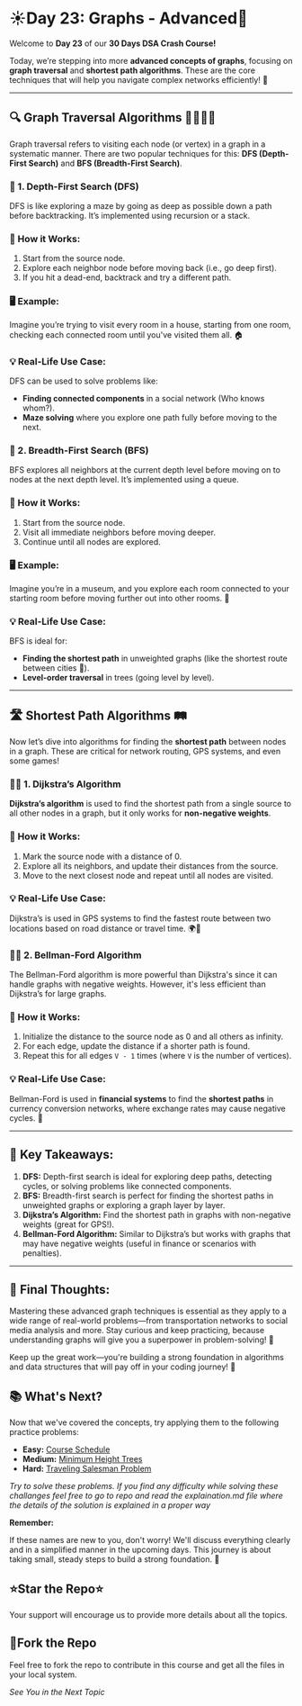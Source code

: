 # ☀️Day 23: Graphs - Advanced🌟

Welcome to **Day 23** of our **30 Days DSA Crash Course!** 

Today, we’re stepping into more **advanced concepts of graphs**, focusing on **graph traversal** and **shortest path algorithms**. These are the core techniques that will help you navigate complex networks efficiently! 🚀


<hr>

## 🔍 Graph Traversal Algorithms 🚶‍♂️🚶‍♀️

Graph traversal refers to visiting each node (or vertex) in a graph in a systematic manner. There are two popular techniques for this: **DFS (Depth-First Search)** and **BFS (Breadth-First Search)**.

### 🌳 1. Depth-First Search (DFS)
DFS is like exploring a maze by going as deep as possible down a path before backtracking. It’s implemented using recursion or a stack.

### 🔧 How it Works:
1. Start from the source node.
2. Explore each neighbor node before moving back (i.e., go deep first).
3. If you hit a dead-end, backtrack and try a different path.

### 🖥️ Example:
Imagine you’re trying to visit every room in a house, starting from one room, checking each connected room until you've visited them all. 🏠


### 💡 Real-Life Use Case:

DFS can be used to solve problems like:

- **Finding connected components** in a social network (Who knows whom?).
- **Maze solving** where you explore one path fully before moving to the next.


### 🌉 2. Breadth-First Search (BFS)

BFS explores all neighbors at the current depth level before moving on to nodes at the next depth level. It’s implemented using a queue.

### 🔧 How it Works:

1. Start from the source node.
2. Visit all immediate neighbors before moving deeper.
3. Continue until all nodes are explored.

### 🖥️ Example:

Imagine you’re in a museum, and you explore each room connected to your starting room before moving further out into other rooms. 🎨

### 💡 Real-Life Use Case:
BFS is ideal for:

- **Finding the shortest path** in unweighted graphs (like the shortest route between cities 🚗).
- **Level-order traversal** in trees (going level by level).

<hr>


## 🛣️ Shortest Path Algorithms 🛤️

Now let’s dive into algorithms for finding the **shortest path** between nodes in a graph. These are critical for network routing, GPS systems, and even some games!

### 🚴‍♂️ 1. Dijkstra’s Algorithm

**Dijkstra’s algorithm** is used to find the shortest path from a single source to all other nodes in a graph, but it only works for **non-negative weights**.

### 🔧 How it Works:

1. Mark the source node with a distance of 0.
2. Explore all its neighbors, and update their distances from the source.
3. Move to the next closest node and repeat until all nodes are visited.

### 💡 Real-Life Use Case:

Dijkstra’s is used in GPS systems to find the fastest route between two locations based on road distance or travel time. 🌍🚗


### 🚶‍♀️ 2. Bellman-Ford Algorithm

The Bellman-Ford algorithm is more powerful than Dijkstra's since it can handle graphs with negative weights. However, it's less efficient than Dijkstra’s for large graphs.

### 🔧 How it Works:

1. Initialize the distance to the source node as 0 and all others as infinity.
2. For each edge, update the distance if a shorter path is found.
3. Repeat this for all edges `V - 1` times (where `V` is the number of vertices).

### 💡 Real-Life Use Case:

Bellman-Ford is used in **financial systems** to find the **shortest paths** in currency conversion networks, where exchange rates may cause negative cycles. 💸

<hr>

## 🎯 Key Takeaways:

1. **DFS:** Depth-first search is ideal for exploring deep paths, detecting cycles, or solving problems like connected components.
2. **BFS:** Breadth-first search is perfect for finding the shortest paths in unweighted graphs or exploring a graph layer by layer.
3. **Dijkstra’s Algorithm:** Find the shortest path in graphs with non-negative weights (great for GPS!).
4. **Bellman-Ford Algorithm:** Similar to Dijkstra’s but works with graphs that may have negative weights (useful in finance or scenarios with penalties).


<hr>

## 🚀 Final Thoughts:

Mastering these advanced graph techniques is essential as they apply to a wide range of real-world problems—from transportation networks to social media analysis and more. Stay curious and keep practicing, because understanding graphs will give you a superpower in problem-solving! 💪

Keep up the great work—you're building a strong foundation in algorithms and data structures that will pay off in your coding journey! 🏅


## 📚 What's Next?
Now that we've covered the concepts, try applying them to the following practice problems:

  - **Easy:** [Course Schedule](https://leetcode.com/problems/course-schedule/)
  - **Medium:** [Minimum Height Trees](https://leetcode.com/problems/minimum-height-trees/)
  - **Hard:** [Traveling Salesman Problem](https://leetcode.com/problems/traveling-salesman-problem/)


*Try to solve these problems. If you find any difficulty while solving these challanges feel free to go to repo and read the explaination.md file where the details of the solution is explained in a proper way*

**Remember:** 

If these names are new to you, don't worry! We'll discuss everything clearly and in a simplified manner in the upcoming days. This journey is about taking small, steady steps to build a strong foundation. 🚀

## ⭐Star the Repo⭐

Your support will encourage us to provide more details about all the topics.

## 🍴Fork the Repo

Feel free to fork the repo to contribute in this course and get all the files in your local system.

*See You in the Next Topic*